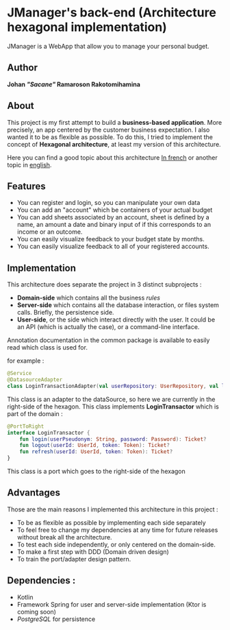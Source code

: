 # JManager's back-end (Architecture hexagonal implementation)

JManager is a WebApp that allow you to manage your personal budget.


## Author 

**Johan *"Sacane"* Ramaroson Rakotomihamina**

## About

This project is my first attempt to build a **business-based application**. More precisely, an app centered by the customer business expectation.
I also wanted it to be as flexible as possible. 
To do this, I tried to implement the concept of **Hexagonal architecture**, at least my version of this architecture.

Here you can find a good topic about this architecture [In french](https://blog.octo.com/architecture-hexagonale-trois-principes-et-un-exemple-dimplementation/) or another topic in [english](https://medium.com/ssense-tech/hexagonal-architecture-there-are-always-two-sides-to-every-story-bc0780ed7d9c).

## Features

- You can register and login, so you can manipulate your own data
- You can add an "account" which be containers of your actual budget
- You can add sheets associated by an account, sheet is defined by a name, an amount a date and binary input of if this corresponds to an income or an outcome.
- You can easily visualize feedback to your budget state by months.
- You can easily visualize feedback to all of your registered accounts.

## Implementation


This architecture does separate the project in 3 distinct subprojects :
* **Domain-side** which contains all the business _rules_
* **Server-side** which contains all the database interaction, or files system calls. Briefly, the persistence side. 
* **User-side**, or the side which interact directly with the user. It could be an API (which is actually the case), or a command-line interface.

Annotation documentation in the common package is available to easily read which class is used for.

for example : 
```kotlin
@Service
@DatasourceAdapter
class LoginTransactionAdapter(val userRepository: UserRepository, val loginRepository: LoginRepository) : LoginTransactor
```
This class is an adapter to the dataSource, so here we are currently in the right-side of the hexagon.
This class implements **LoginTransactor** which is part of the domain : 
```kotlin
@PortToRight
interface LoginTransactor {
    fun login(userPseudonym: String, password: Password): Ticket?
    fun logout(userId: UserId, token: Token): Ticket?
    fun refresh(userId: UserId, token: Token): Ticket?
}
```
This class is a port which goes to the right-side of the hexagon

## Advantages

Those are the main reasons I implemented this architecture in this project : 

* To be as flexible as possible by implementing each side separately
* To feel free to change my dependencies at any time for future releases without break all the architecture. 
* To test each side independently, or only centered on the domain-side. 
* To make a first step with DDD (Domain driven design)
* To train the port/adapter design pattern.

## Dependencies : 


* Kotlin
* Framework Spring for user and server-side implementation (Ktor is coming soon)
* _PostgreSQL_ for persistence

